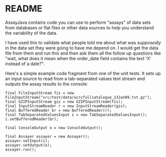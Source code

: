 # README

AssayJava contains code you can use to perform "assays" of data sets from databases
or flat files or other data sources to help you understand the variability of the
data.

I have used this to validate what people told me about what was *supposedly* in the
data set they were going to have me depend on. I would get the data file from them
and run this and then ask them all the follow up questions like "wait, what does
it mean when the order_date field contains the text 'X' instead of a date?".

Here's a simple example code fragment from one of the unit tests. It sets up an
input source to read from a tab-separated values text stream and outputs the assay
results to the console:

    final FileInputStream fis = new FileInputStream("src/test/data/ucrcfullcatalogue_13Jan09.txt.gz");
    final GZIPInputStream gis = new GZIPInputStream(fis);
    final InputStreamReader r = new InputStreamReader(gis);
    final BufferedReader br = new BufferedReader(r);
    final TabSeparatedValuesInput i = new TabSeparatedValuesInput();
    i.setBufferedReader(br);
    
    final ConsoleOutput o = new ConsoleOutput();
    
    final Assayer assayer = new Assayer();
    assayer.setInput(i);
    assayer.setOutput(o);
    assayer.run();

